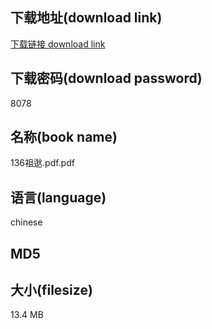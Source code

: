 ## 下载地址(download link)
[下载链接 download link](https://voluble-croquembouche-d321dc.netlify.app/?s=136%E7%A5%96%E9%80%96.pdf)

## 下载密码(download password)
8078

## 名称(book name)
136祖逖.pdf.pdf

## 语言(language)
chinese

## MD5


## 大小(filesize)
13.4 MB

